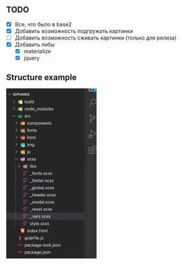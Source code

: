 ## TODO
- [x] Все, что было в base2
- [x] Добавить возможность подгружать картинки 
- [ ] Добавить возможность сживать картинки (только для релиза)
- [x] Добавить либы
  - [x] materialize
  - [x] jquery

## Structure example
![Structure tree](./exmaple.png "Structure")